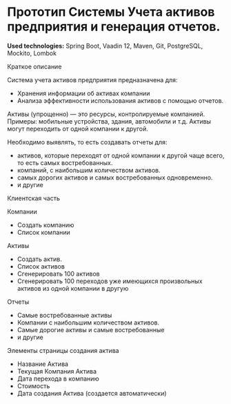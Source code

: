 # Прототип Системы Учета активов предприятия и генерация отчетов. 
 
 <b>Used technologies:</b> Spring Boot, Vaadin 12, Maven, Git, PostgreSQL, Mockito, Lombok  
 
Краткое описание 

Система учета активов предприятия предназначена для:

- Хранения информации об активах компании
- Анализа эффективности использования активов с помощью отчетов.
   
Активы (упрощенно) — это ресурсы, контролируемые компанией. 
Примеры: мобильные устройства, здания, автомобили и т.д. 
Активы могут переходить от одной компании к другой. 

Необходимо выявлять, то есть создавать отчеты для:  

- активов, которые переходят от одной компании к другой чаще всего, то есть самых востребованных. 
- компаний, с наибольшим количеством активов. 
- самых дорогих активов и самых востребованных одновременно.
- и другие 

Клиентская часть 

Компании 

- Создать компанию 
- Список компании 

Активы 

- Создать актив.
- Список активов 
- Сгенерировать 100 активов
- Сгенерировать 100 переходов уже имеющихся произвольных активов из одной компании в другую
 
Отчеты 

- Самые востребованные активы
- Компании с наибольшим количеством активов.
- Самые дорогие активы и самые востребованные
- и другие 
 
Элементы страницы создания актива

- Название Актива
- Текущая Компания Актива
- Дата перехода в компанию
- Стоимость
- Дата создания Актива (создается автоматически) 